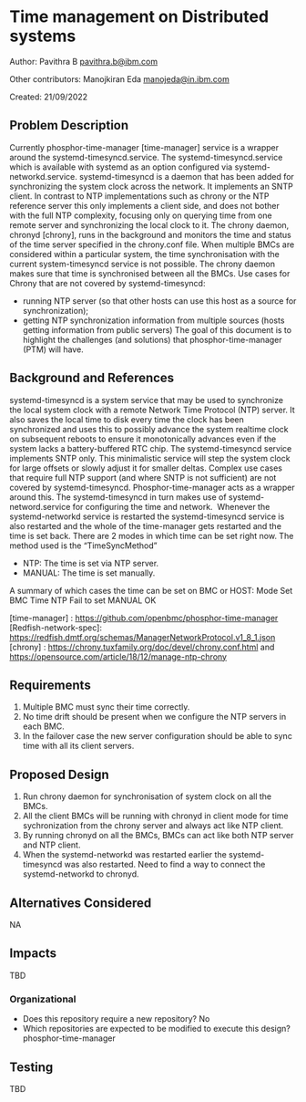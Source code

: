 # Time management on Distributed systems

Author: Pavithra B <pavithra.b@ibm.com>

Other contributors: Manojkiran Eda <manojeda@in.ibm.com>

Created: 21/09/2022

## Problem Description

Currently phosphor-time-manager [time-manager] service is a wrapper around the
systemd-timesyncd.service. The systemd-timesyncd.service which is available with
systemd as an option configured via systemd-networkd.service. systemd-timesyncd
is a daemon that has been added for synchronizing the system clock across the
network. It implements an SNTP client. In contrast to NTP implementations such
as chrony or the NTP reference server this only implements a client side, and
does not bother with the full NTP complexity, focusing only on querying time
from one remote server and synchronizing the local clock to it. The chrony
daemon, chronyd [chrony], runs in the background and monitors the time and
status of the time server specified in the chrony.conf file. When multiple BMCs
are considered within a particular system, the time synchronisation with the
current system-timesyncd service is not possible. The chrony daemon makes sure
that time is synchronised between all the BMCs. Use cases for Chrony that are
not covered by systemd-timesyncd:

- running NTP server (so that other hosts can use this host as a source for
  synchronization);
- getting NTP synchronization information from multiple sources (hosts getting
  information from public servers) The goal of this document is to highlight the
  challenges (and solutions) that phosphor-time-manager (PTM) will have.

## Background and References

systemd-timesyncd is a system service that may be used to synchronize the local
system clock with a remote Network Time Protocol (NTP) server. It also saves the
local time to disk every time the clock has been synchronized and uses this to
possibly advance the system realtime clock on subsequent reboots to ensure it
monotonically advances even if the system lacks a battery-buffered RTC chip. The
systemd-timesyncd service implements SNTP only. This minimalistic service will
step the system clock for large offsets or slowly adjust it for smaller deltas.
Complex use cases that require full NTP support (and where SNTP is not
sufficient) are not covered by systemd-timesyncd. Phosphor-time-manager acts as
a wrapper around this. The systemd-timesyncd in turn makes use of
systemd-netword.service for configuring the time and network.  Whenever the
systemd-networkd service is restarted the systemd-timesyncd service is also
restarted and the whole of the time-manager gets restarted and the time is set
back. There are 2 modes in which time can be set right now. The method used is
the “TimeSyncMethod”

- NTP: The time is set via NTP server.
- MANUAL: The time is set manually.

A summary of which cases the time can be set on BMC or HOST: Mode Set BMC Time
NTP Fail to set MANUAL OK

[time-manager] : https://github.com/openbmc/phosphor-time-manager
[Redfish-network-spec]:
https://redfish.dmtf.org/schemas/ManagerNetworkProtocol.v1_8_1.json [chrony] :
https://chrony.tuxfamily.org/doc/devel/chrony.conf.html and
https://opensource.com/article/18/12/manage-ntp-chrony

## Requirements

1.  Multiple BMC must sync their time correctly.
2.  No time drift should be present when we configure the NTP servers in each
    BMC.
3.  In the failover case the new server configuration should be able to sync
    time with all its client servers.

## Proposed Design

1. Run chrony daemon for synchronisation of system clock on all the BMCs.
2. All the client BMCs will be running with chronyd in client mode for time
   sychronization from the chrony server and always act like NTP client.
3. By running chronyd on all the BMCs, BMCs can act like both NTP server and NTP
   client.
4. <TBD> When the systemd-networkd was restarted earlier the systemd-timesyncd
   was also restarted. Need to find a way to connect the systemd-networkd to
   chronyd.

## Alternatives Considered

NA

## Impacts

TBD

### Organizational

- Does this repository require a new repository? No
- Which repositories are expected to be modified to execute this design?
  phosphor-time-manager

## Testing

TBD

